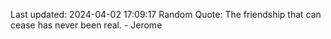 Last updated: 2024-04-02 17:09:17
Random Quote: The friendship that can cease has never been real. - Jerome